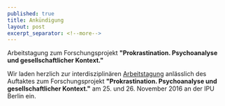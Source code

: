 ```yaml
---
published: true
title: Ankündigung
layout: post
excerpt_separator: <!--more-->
---
```


Arbeitstagung zum Forschungsprojekt **"Prokrastination. Psychoanalyse und gesellschaftlicher Kontext."**
<!--more-->
Wir laden herzlich zur interdisziplinären [Arbeitstagung](http://www.ipu-berlin.de/archiv/detail/symposion-zum-auftakt-des-ipu-forschungsprojektes-ueber-prokrastination.html) anlässlich des Auftaktes zum Forschungsprojekt **"Prokrastination. Psychoanalyse und gesellschaftlicher Kontext."** am 25. und 26. November 2016 an der IPU Berlin ein.


